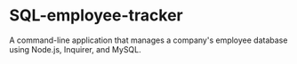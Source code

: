 # SQL-employee-tracker
A command-line application that manages a company's employee database using Node.js, Inquirer, and MySQL.
